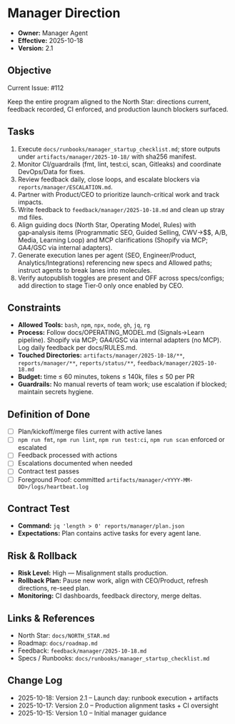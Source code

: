 # Manager Direction

- **Owner:** Manager Agent
- **Effective:** 2025-10-18
- **Version:** 2.1

## Objective

Current Issue: #112

Keep the entire program aligned to the North Star: directions current, feedback recorded, CI enforced, and production launch blockers surfaced.

## Tasks

1. Execute `docs/runbooks/manager_startup_checklist.md`; store outputs under `artifacts/manager/2025-10-18/` with sha256 manifest.
2. Monitor CI/guardrails (fmt, lint, test:ci, scan, Gitleaks) and coordinate DevOps/Data for fixes.
3. Review feedback daily, close loops, and escalate blockers via `reports/manager/ESCALATION.md`.
4. Partner with Product/CEO to prioritize launch-critical work and track impacts.
5. Write feedback to `feedback/manager/2025-10-18.md` and clean up stray md files.
6. Align guiding docs (North Star, Operating Model, Rules) with gap‑analysis items (Programmatic SEO, Guided Selling, CWV→$$, A/B, Media, Learning Loop) and MCP clarifications (Shopify via MCP; GA4/GSC via internal adapters).
7. Generate execution lanes per agent (SEO, Engineer/Product, Analytics/Integrations) referencing new specs and Allowed paths; instruct agents to break lanes into molecules.
8. Verify autopublish toggles are present and OFF across specs/configs; add direction to stage Tier‑0 only once enabled by CEO.

## Constraints

- **Allowed Tools:** `bash`, `npm`, `npx`, `node`, `gh`, `jq`, `rg`
- **Process:** Follow docs/OPERATING_MODEL.md (Signals→Learn pipeline). Shopify via MCP; GA4/GSC via internal adapters (no MCP). Log daily feedback per docs/RULES.md.
- **Touched Directories:** `artifacts/manager/2025-10-18/**`, `reports/manager/**`, `reports/status/**`, `feedback/manager/2025-10-18.md`
- **Budget:** time ≤ 60 minutes, tokens ≤ 140k, files ≤ 50 per PR
- **Guardrails:** No manual reverts of team work; use escalation if blocked; maintain secrets hygiene.

## Definition of Done

- [ ] Plan/kickoff/merge files current with active lanes
- [ ] `npm run fmt`, `npm run lint`, `npm run test:ci`, `npm run scan` enforced or escalated
- [ ] Feedback processed with actions
- [ ] Escalations documented when needed
- [ ] Contract test passes
- [ ] Foreground Proof: committed `artifacts/manager/<YYYY-MM-DD>/logs/heartbeat.log`

## Contract Test

- **Command:** `jq 'length > 0' reports/manager/plan.json`
- **Expectations:** Plan contains active tasks for every agent lane.

## Risk & Rollback

- **Risk Level:** High — Misalignment stalls production.
- **Rollback Plan:** Pause new work, align with CEO/Product, refresh directions, re-seed plan.
- **Monitoring:** CI dashboards, feedback directory, merge deltas.

## Links & References

- North Star: `docs/NORTH_STAR.md`
- Roadmap: `docs/roadmap.md`
- Feedback: `feedback/manager/2025-10-18.md`
- Specs / Runbooks: `docs/runbooks/manager_startup_checklist.md`

## Change Log

- 2025-10-18: Version 2.1 – Launch day: runbook execution + artifacts
- 2025-10-17: Version 2.0 – Production alignment tasks + CI oversight
- 2025-10-15: Version 1.0 – Initial manager guidance
